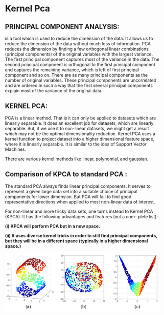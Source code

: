 # Kernel Pca

## PRINCIPAL COMPONENT ANALYSIS: 
is a tool which is used to reduce the dimension of the data. It allows us to reduce the dimension of the data without much loss of information. PCA reduces the dimension by finding a few orthogonal linear combinations (principal components) of the original variables with the largest variance.
The first principal component captures most of the variance in the data. The second principal component is orthogonal to the first principal component and captures the remaining variance, which is left of first principal component and so on. There are as many principal components as the number of original variables.
These principal components are uncorrelated and are ordered in such a way that the first several principal components explain most of the variance of the original data.

## KERNEL PCA:

PCA is a linear method. That is it can only be applied to datasets which are linearly separable. It does an excellent job for datasets, which are linearly separable. But, if we use it to non-linear datasets, we might get a result which may not be the optimal dimensionality reduction. Kernel PCA uses a kernel function to project dataset into a higher dimensional feature space, where it is linearly separable. It is similar to the idea of Support Vector Machines.

There are various kernel methods like linear, polynomial, and gaussian.


 
<h2>Comparison of KPCA to standard PCA :</h2>

<p>
    The standard PCA
    always finds linear principal components. It serves to represent a given large data
    set into a suitable choice of principal components for lower dimension. But PCA
    will fail to find good representative directions when applied to most non-linear
    data of interest.
</p>

<p>For non-linear and more tricky data sets, one turns instead to
    Kernel PCA (KPCA). It has the following advantages and features (not a com-
    plete list):
</p>
<p><b>(i) KPCA will perform PCA but in a new space.</b></p>

<p><b>(ii) It uses diverse
    kernel tricks in order to still find principal components, but they will be in a different space 
    (typically in a higher dimensional space.)</b></p>

<img src="kpca1.png" alt="Kernel PCA">
